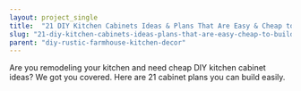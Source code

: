 ```yaml
---
layout: project_single
title:  "21 DIY Kitchen Cabinets Ideas & Plans That Are Easy & Cheap to Build"
slug: "21-diy-kitchen-cabinets-ideas-plans-that-are-easy-cheap-to-build"
parent: "diy-rustic-farmhouse-kitchen-decor"
---
```

Are you remodeling your kitchen and need cheap DIY kitchen cabinet ideas? We got you covered. Here are 21 cabinet plans you can build easily.